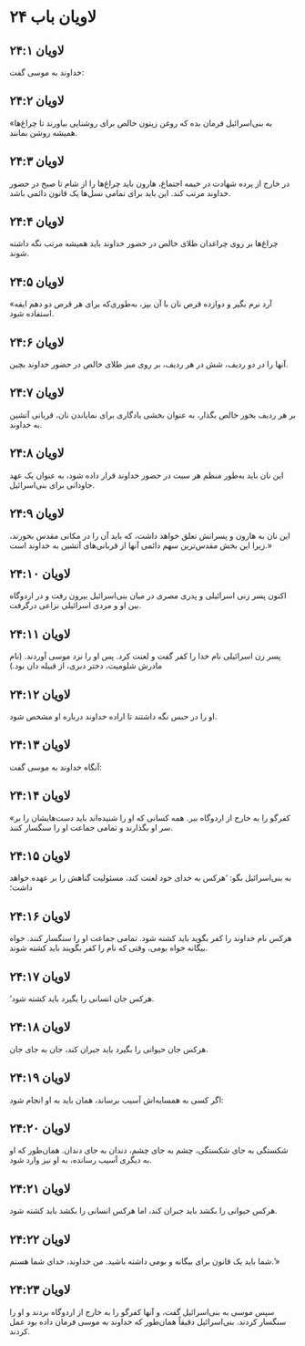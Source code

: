 # لاویان باب ۲۴

## لاویان ۲۴:۱
خداوند به موسی گفت:

## لاویان ۲۴:۲
«به بنی‌اسرائیل فرمان بده که روغن زیتون خالص برای روشنایی بیاورند تا چراغ‌ها همیشه روشن بمانند.

## لاویان ۲۴:۳
در خارج از پرده شهادت در خیمه اجتماع، هارون باید چراغ‌ها را از شام تا صبح در حضور خداوند مرتب کند. این باید برای تمامی نسل‌ها یک قانون دائمی باشد.

## لاویان ۲۴:۴
چراغ‌ها بر روی چراغدان طلای خالص در حضور خداوند باید همیشه مرتب نگه داشته شوند.

## لاویان ۲۴:۵
«آرد نرم بگیر و دوازده قرص نان با آن بپز، به‌طوری‌که برای هر قرص دو دهم ایفه استفاده شود.

## لاویان ۲۴:۶
آنها را در دو ردیف، شش در هر ردیف، بر روی میز طلای خالص در حضور خداوند بچین.

## لاویان ۲۴:۷
بر هر ردیف بخور خالص بگذار، به عنوان بخشی یادگاری برای نمایاندن نان، قربانی آتشین به خداوند.

## لاویان ۲۴:۸
این نان باید به‌طور منظم هر سبت در حضور خداوند قرار داده شود، به عنوان یک عهد جاودانی برای بنی‌اسرائیل.

## لاویان ۲۴:۹
این نان به هارون و پسرانش تعلق خواهد داشت، که باید آن را در مکانی مقدس بخورند، زیرا این بخش مقدس‌ترین سهم دائمی آنها از قربانی‌های آتشین به خداوند است.»

## لاویان ۲۴:۱۰
اکنون پسر زنی اسرائیلی و پدری مصری در میان بنی‌اسرائیل بیرون رفت و در اردوگاه بین او و مردی اسرائیلی نزاعی درگرفت.

## لاویان ۲۴:۱۱
پسر زن اسرائیلی نام خدا را کفر گفت و لعنت کرد. پس او را نزد موسی آوردند. (نام مادرش شلومیت، دختر دبری، از قبیله دان بود.)

## لاویان ۲۴:۱۲
او را در حبس نگه داشتند تا اراده خداوند درباره او مشخص شود.

## لاویان ۲۴:۱۳
آنگاه خداوند به موسی گفت:

## لاویان ۲۴:۱۴
«کفرگو را به خارج از اردوگاه ببر. همه کسانی که او را شنیده‌اند باید دست‌هایشان را بر سر او بگذارند و تمامی جماعت او را سنگسار کنند.

## لاویان ۲۴:۱۵
به بنی‌اسرائیل بگو: ‘هرکس به خدای خود لعنت کند، مسئولیت گناهش را بر عهده خواهد داشت؛

## لاویان ۲۴:۱۶
هرکس نام خداوند را کفر بگوید باید کشته شود. تمامی جماعت او را سنگسار کنند. خواه بیگانه خواه بومی، وقتی که نام را کفر بگویند باید کشته شوند.

## لاویان ۲۴:۱۷
‘هرکس جان انسانی را بگیرد باید کشته شود.

## لاویان ۲۴:۱۸
هرکس جان حیوانی را بگیرد باید جبران کند، جان به جای جان.

## لاویان ۲۴:۱۹
اگر کسی به همسایه‌اش آسیب برساند، همان باید به او انجام شود:

## لاویان ۲۴:۲۰
شکستگی به جای شکستگی، چشم به جای چشم، دندان به جای دندان. همان‌طور که او به دیگری آسیب رسانده، به او نیز وارد شود.

## لاویان ۲۴:۲۱
هرکس حیوانی را بکشد باید جبران کند، اما هرکس انسانی را بکشد باید کشته شود.

## لاویان ۲۴:۲۲
شما باید یک قانون برای بیگانه و بومی داشته باشید. من خداوند، خدای شما هستم.’»

## لاویان ۲۴:۲۳
سپس موسی به بنی‌اسرائیل گفت، و آنها کفرگو را به خارج از اردوگاه بردند و او را سنگسار کردند. بنی‌اسرائیل دقیقاً همان‌طور که خداوند به موسی فرمان داده بود عمل کردند.
